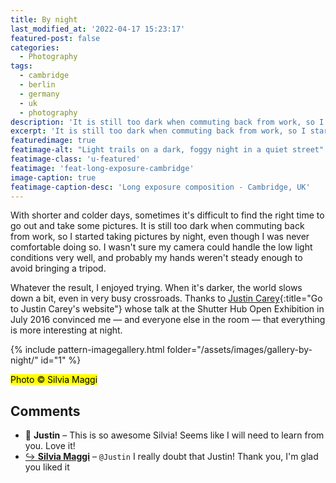 ```yaml
---
title: By night
last_modified_at: '2022-04-17 15:23:17'
featured-post: false
categories:
  - Photography
tags:
  - cambridge
  - berlin
  - germany
  - uk
  - photography
description: 'It is still too dark when commuting back from work, so I started taking pictures by night.'
excerpt: 'It is still too dark when commuting back from work, so I started taking pictures by night.'
featuredimage: true
featimage-alt: "Light trails on a dark, foggy night in a quiet street"
featimage-class: 'u-featured'
featimage: 'feat-long-exposure-cambridge'
image-caption: true
featimage-caption-desc: 'Long exposure composition - Cambridge, UK'
---
```

With shorter and colder days, sometimes it's difficult to find the right time to go out and take some pictures. It is still too dark when commuting back from work, so I started taking pictures by night, even though I was never comfortable doing so. I wasn't sure my camera could handle the low light conditions very well, and probably my hands weren't steady enough to avoid bringing a tripod.

Whatever the result, I enjoyed trying. When it's darker, the world slows down a bit, even in very busy crossroads. Thanks to [Justin Carey](https://justincarey.com/){:title="Go to Justin Carey's website"} whose talk at the Shutter Hub Open Exhibition in July 2016 convinced me &mdash; and everyone else in the room &mdash; that everything is more interesting at night.

{% include pattern-imagegallery.html folder="/assets/images/gallery-by-night/" id="1" %}

<p class="detached"><mark class="smd-highlight small">Photo &copy; Silvia Maggi</mark></p>

<div class="smd-responses my-5 pt-3">
  <h2>Comments</h2>
  <div class="webmentions">
    <ul class="comments">
      <li>
        <span class="reaction">💬 <strong>Justin</strong>&nbsp;&ndash;</span>
        <span>This is so awesome Silvia! Seems like I will need to learn from you. Love it!</span>
      </li>
      <li class="reaction-reply">
        <a class="reaction" title="mentioned" href="{{ site.url }}">↪️ <strong>Silvia Maggi</strong></a>&nbsp;&ndash;&nbsp;<code>@Justin</code>
        <span>I really doubt that Justin! Thank you, I'm glad you liked it</span>
      </li>
    </ul>
  </div>
</div>
